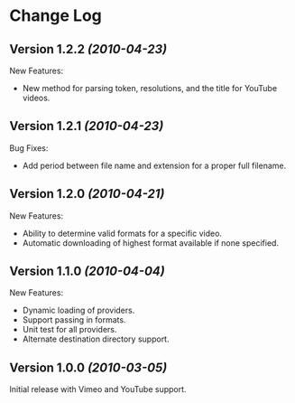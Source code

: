 Change Log
==========

Version 1.2.2 *(2010-04-23)*
----------------------------
New Features:

 * New method for parsing token, resolutions, and the title for YouTube videos.

Version 1.2.1 *(2010-04-23)*
----------------------------
Bug Fixes:

 * Add period between file name and extension for a proper full filename.

Version 1.2.0 *(2010-04-21)*
----------------------------
New Features:

 * Ability to determine valid formats for a specific video.
 * Automatic downloading of highest format available if none specified.

Version 1.1.0 *(2010-04-04)*
--------------------------------
New Features:

 * Dynamic loading of providers.
 * Support passing in formats.
 * Unit test for all providers.
 * Alternate destination directory support.

Version 1.0.0 *(2010-03-05)*
----------------------------
Initial release with Vimeo and YouTube support.
